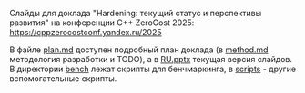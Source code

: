 Слайды для доклада "Hardening: текущий статус и перспективы развития"
на конференции C++ ZeroCost 2025: https://cppzerocostconf.yandex.ru/2025

В файле [plan.md](plan.md) доступен подробный план доклада
(в [method.md](method.md) методология разработки и TODO),
а в [RU.pptx](RU.pptx) текущая версия слайдов.
В директории [bench](bench) лежат скрипты для бенчмаркинга,
в [scripts](scripts) - другие вспомогательные скрипты.
